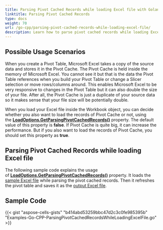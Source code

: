 ```yaml
---
title: Parsing Pivot Cached Records while loading Excel file with Golang via C++
linktitle: Parsing Pivot Cached Records
type: docs
weight: 70
url: /go-cpp/parsing-pivot-cached-records-while-loading-excel-file/
description: Learn how to parse pivot cached records while loading Excel files using Aspose.Cells for C++.
---
```


## **Possible Usage Scenarios**

When you create a Pivot Table, Microsoft Excel takes a copy of the source data and stores it in the Pivot Cache. The Pivot Cache is held inside the memory of Microsoft Excel. You cannot see it but that is the data the Pivot Table references when you build your Pivot Table or change a Slicer selection or move rows/columns around. This enables Microsoft Excel to be very responsive to changes in the Pivot Table but it can also double the size of your file. After all, the Pivot Cache is just a duplicate of your source data so it makes sense that your file size will be potentially double.

When you load your Excel file inside the Workbook object, you can decide whether you also want to load the records of Pivot Cache or not, using the [**LoadOptions.GetParsingPivotCachedRecords()**](https://reference.aspose.com/cells/go-cpp/loadoptions/getparsingpivotcachedrecords/) property. The default value of this property is **false**. If Pivot Cache is quite big, it can increase the performance. But if you also want to load the records of Pivot Cache, you should set this property as **true**.

## **Parsing Pivot Cached Records while loading Excel file**

The following sample code explains the usage of [**LoadOptions.GetParsingPivotCachedRecords()**](https://reference.aspose.com/cells/go-cpp/loadoptions/getparsingpivotcachedrecords/) property. It loads the [sample Excel file](61767773.xlsx) while parsing the pivot cached records. Then it refreshes the pivot table and saves it as the [output Excel file](61767774.xlsx).

## **Sample Code**

{{< gist "aspose-cells-gists" "b414abd53259bbc47d2c3c0fe985395b" "Examples-Go-CPP-ParsingPivotCachedRecordsWhileLoadingExcelFile.go" >}}